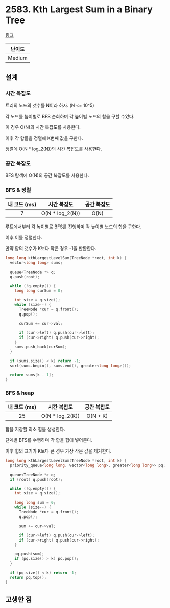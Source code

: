 # 2583. Kth Largest Sum in a Binary Tree

[링크](https://leetcode.com/problems/kth-largest-sum-in-a-binary-tree/description/)

| 난이도 |
| :----: |
| Medium |

## 설계

### 시간 복잡도

트리의 노드의 갯수를 N이라 하자. (N <= 10^5)

각 노드를 높이별로 BFS 순회하며 각 높이별 노드의 합을 구할 수있다.

이 경우 O(N)의 시간 복잡도를 사용한다.

이후 각 합들을 정렬해 K번째 값을 구한다.

정렬에 O(N \* log_2(N))의 시간 복잡도를 사용한다.

### 공간 복잡도

BFS 탐색에 O(N)의 공간 복잡도를 사용한다.

### BFS & 정렬

| 내 코드 (ms) |   시간 복잡도    | 공간 복잡도 |
| :----------: | :--------------: | :---------: |
|      7       | O(N \* log_2(N)) |    O(N)     |

루트에서부터 각 높이별로 BFS를 진행하며 각 높이별 노드의 합을 구한다.

이후 이를 정렬한다.

만약 합의 갯수가 K보다 작은 경우 -1을 반환한다.

```cpp
long long kthLargestLevelSum(TreeNode *root, int k) {
  vector<long long> sums;

  queue<TreeNode *> q;
  q.push(root);

  while (!q.empty()) {
    long long curSum = 0;

    int size = q.size();
    while (size--) {
      TreeNode *cur = q.front();
      q.pop();

      curSum += cur->val;

      if (cur->left) q.push(cur->left);
      if (cur->right) q.push(cur->right);
    }
    sums.push_back(curSum);
  }

  if (sums.size() < k) return -1;
  sort(sums.begin(), sums.end(), greater<long long>());

  return sums[k - 1];
}
```

### BFS & heap

| 내 코드 (ms) |   시간 복잡도    | 공간 복잡도 |
| :----------: | :--------------: | :---------: |
|      25      | O(N \* log_2(K)) |  O(N + K)   |

합을 저장할 최소 힙을 생성한다.

단계별 BFS를 수행하며 각 합을 힙에 넣어준다.

이후 힙의 크기가 K보다 큰 경우 가장 작은 값을 제거한다.

```cpp
long long kthLargestLevelSum(TreeNode *root, int k) {
  priority_queue<long long, vector<long long>, greater<long long>> pq;

  queue<TreeNode *> q;
  if (root) q.push(root);

  while (!q.empty()) {
    int size = q.size();

    long long sum = 0;
    while (size--) {
      TreeNode *cur = q.front();
      q.pop();

      sum += cur->val;

      if (cur->left) q.push(cur->left);
      if (cur->right) q.push(cur->right);
    }

    pq.push(sum);
    if (pq.size() > k) pq.pop();
  }

  if (pq.size() < k) return -1;
  return pq.top();
}
```


## 고생한 점

